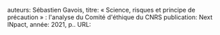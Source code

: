 auteurs: Sébastien Gavois, 
titre: « Science, risques et principe de précaution » : l&#x27;analyse du Comité d&#x27;éthique du CNRS
publication: Next INpact, 
année: 2021, 
p.. 
URL: 

